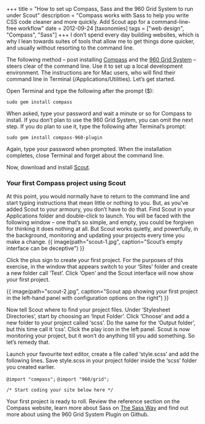 +++
title = "How to set up Compass, Sass and the 960 Grid System to run under Scout"
description = "Compass works with Sass to help you write CSS code cleaner and more quickly. Add Scout app for a command-line-free workflow"
date = 2012-09-24
[taxonomies]
tags = ["web design", "Compass", "Sass"]
+++
I don’t spend every day building websites, which is why I lean towards suites of tools that allow me to get things done quicker, and usually without resorting to the command line.

The following method – post installing [Compass](http://compass-style.org/reference/compass/) and the [960 Grid System](https://github.com/nextmat/compass-960-plugin) – steers clear of the command line. Use it to set up a local development environment. The instructions are for Mac users, who will find their command line in Terminal (/Applications/Utilities). Let’s get started.

Open Terminal and type the following after the prompt ($):

`sudo gem install compass`

When asked, type your password and wait a minute or so for Compass to install. If you don’t plan to use the 960 Grid System, you can omit the next step. If you do plan to use it, type the following after Terminal’s prompt:

`sudo gem install compass-960-plugin`

Again, type your password when prompted. When the installation completes, close Terminal and forget about the command line.

Now, download and install <a href="http://mhs.github.com/scout-app/" title="Scout App">Scout</a>.

### Your first Compass project using Scout

At this point, you would normally have to return to the command line and start typing instructions that mean little or nothing to you. But, as you’ve added Scout to your armoury, you don’t have to do that. Find Scout in your Applications folder and double-click to launch. You will be faced with the following window – one that’s so simple, and empty, you could be forgiven for thinking it does nothing at all. But Scout works quietly, and powerfully, in the background, monitoring and updating your projects every time you make a change.
{{ image(path="scout-1.jpg", caption="Scout’s empty interface can be deceptive") }}

Click the plus sign to create your first project. For the purposes of this exercise, in the window that appears switch to your ‘Sites’ folder and create a new folder call ‘Test’. Click ‘Open’ and the Scout interface will now show your first project.

{{ image(path="scout-2.jpg", caption="Scout app showing your first project in the left-hand panel with configuration options on the right") }}

Now tell Scout where to find your project files. Under ‘Stylesheet Directories’, start by choosing an ‘Input Folder’. Click ‘Choose’ and add a new folder to your project called ‘scss’. Do the same for the ‘Output folder’, but this time call it ‘css’. Click the play icon in the left panel. Scout is now monitoring your project, but it won’t do anything till you add something. So let’s remedy that.

Launch your favourite text editor, create a file called ‘style.scss’ and add the following lines. Save style.scss in your project folder inside the ‘scss’ folder you created earlier.

`@import "compass";`
`@import "960/grid";`

`/* Start coding your site below here */`

Your first project is ready to roll. Review the reference section on the Compass website, learn more about Sass on [The Sass Way](http://thesassway.com/beginner) and find out more about using the 960 Grid System Plugin on Github.